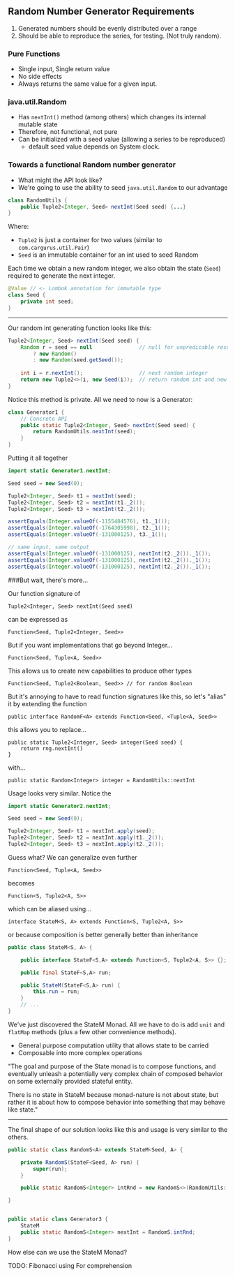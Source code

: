 ## Random Number Generator Requirements

1. Generated numbers should be evenly distributed over a range
1. Should be able to reproduce the series, for testing. (Not truly random).

### Pure Functions

* Single input, Single return value
* No side effects
* Always returns the same value for a given input.

### java.util.Random

* Has `nextInt()` method (among others) which changes its internal mutable state
* Therefore, not functional, not pure
* Can be initialized with a seed value (allowing a series to be reproduced)
    * default seed value depends on System clock.

### Towards a functional Random number generator

* What might the API look like? 
* We're going to use the ability to seed `java.util.Random` to our advantage

```java
class RandomUtils {
    public Tuple2<Integer, Seed> nextInt(Seed seed) {...}
}
```

Where:

* `Tuple2` is just a container for two values (similar to `com.cargurus.util.Pair`)
* `Seed` is an immutable container for an int used to seed Random

Each time we obtain a new random integer, we also obtain the state (`Seed`) required to 
generate the next integer.


```java
@Value // <- Lombok annotation for immutable type
class Seed {
    private int seed;
}
```

---

Our random int generating function looks like this:

```java
Tuple2<Integer, Seed> nextInt(Seed seed) {
    Random r = seed == null               // null for unpredicable results
        ? new Random() 
        : new Random(seed.getSeed());
    
    int i = r.nextInt();                  // next random integer    
    return new Tuple2<>(i, new Seed(i));  // return random int and new `Seed`
}
```

Notice this method is private.  All we need to now is a Generator:

```java
class Generator1 {
    // Concrete API
    public static Tuple2<Integer, Seed> nextInt(Seed seed) {
        return RandomUtils.nextInt(seed);
    }
}
```

Putting it all together

```java
import static Generator1.nextInt;

Seed seed = new Seed(0);

Tuple2<Integer, Seed> t1 = nextInt(seed);
Tuple2<Integer, Seed> t2 = nextInt(t1._2());
Tuple2<Integer, Seed> t3 = nextInt(t2._2());

assertEquals(Integer.valueOf(-1155484576), t1._1());
assertEquals(Integer.valueOf(-1764305998), t2._1());
assertEquals(Integer.valueOf(-131000125), t3._1());

// same input, same output
assertEquals(Integer.valueOf(-131000125), nextInt(t2._2())._1());
assertEquals(Integer.valueOf(-131000125), nextInt(t2._2())._1());
assertEquals(Integer.valueOf(-131000125), nextInt(t2._2())._1());

```

###But wait, there's more...

Our function signature of 

`Tuple2<Integer, Seed> nextInt(Seed seed)`

can be expressed as

`Function<Seed, Tuple2<Integer, Seed>>`

But if you want implementations that go beyond Integer...

`Function<Seed, Tuple<A, Seed>>`

This allows us to create new capabilities to produce other types

`Function<Seed, Tuple2<Boolean, Seed>> // for random Boolean` 

But it's annoying to have to read function signatures like this,
so let's "alias" it by extending the function

`public interface RandomF<A> extends Function<Seed, <Tuple<A, Seed>>`

this allows you to replace...

```
public static Tuple2<Integer, Seed> integer(Seed seed) {
    return rng.nextInt()
}
```

with...

```
public static Random<Integer> integer = RandomUtils::nextInt
```

Usage looks very similar.  Notice the

```java
import static Generator2.nextInt;

Seed seed = new Seed(0);

Tuple2<Integer, Seed> t1 = nextInt.apply(seed);
Tuple2<Integer, Seed> t2 = nextInt.apply(t1._2());
Tuple2<Integer, Seed> t3 = nextInt.apply(t2._2());
```

Guess what?  We can generalize even further

`Function<Seed, Tuple<A, Seed>>`


becomes

```
Function<S, Tuple2<A, S>>
```

which can be aliased using...

```
interface StateM<S, A> extends Function<S, Tuple2<A, S>>
```

or because composition is better generally better than inheritance

```java
public class StateM<S, A> {

    public interface StateF<S,A> extends Function<S, Tuple2<A, S>> {};

    public final StateF<S,A> run;

    public StateM(StateF<S,A> run) {
        this.run = run;
    }
    // ...
}
```

We've just discovered the StateM Monad.  All we have to do is add `unit` 
and `flatMap` methods (plus a few other convenience methods).

* General purpose computation utility that allows state to be carried
* Composable into more complex operations 

"The goal and purpose of the State monad is to compose functions, 
and eventually unleash a potentially very complex chain of composed behavior 
on some externally provided stateful entity. 

There is no state in StateM because monad-nature is not about state, 
but rather it is about how to compose behavior into something that may 
behave like state."

---

The final shape of our solution looks like this and usage is very similar to the 
others.

```java
public static class RandomS<A> extends StateM<Seed, A> {

    private RandomS(StateF<Seed, A> run) {
        super(run);
    }

    public static RandomS<Integer> intRnd = new RandomS<>(RandomUtils::nextInt);

}


public static class Generator3 {
    StateM
    public static RandomS<Integer> nextInt = RandomS.intRnd;
}
```

How else can we use the StateM Monad?

TODO: Fibonacci using For comprehension